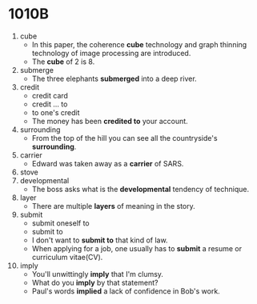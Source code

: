 # 1010B

1. cube
   - In this paper, the coherence **cube** technology and graph thinning technology of image processing are introduced.
   - The **cube** of 2 is 8.
2. submerge
   - The three elephants **submerged** into a deep river.
3. credit
   - credit card
   - credit ... to
   - to one's credit
   - The money has been **credited to** your account.
4. surrounding
   - From the top of the hill you can see all the countryside's **surrounding**.
5. carrier
   - Edward was taken away as a **carrier** of SARS.
6. stove
7. developmental
   - The boss asks what is the **developmental** tendency of technique.
8. layer
   - There are multiple **layers** of meaning in the story.
9. submit
   - submit oneself to
   - submit to
   - I don't want to **submit to** that kind of law.
   - When applying for a job, one usually has to **submit** a resume or curriculum vitae(CV).
10. imply
    - You'll unwittingly **imply** that I'm clumsy.
    - What do you **imply** by that statement?
    - Paul's words **implied** a lack of confidence in Bob's work.
    